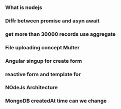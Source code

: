 ### What is nodejs

### Diffr between promise and asyn await

### get more than 30000 records use aggregate

### File uploading concept Multer

### Angular singup for create form

### reactive form and template for

### NOdeJs Architecture

### MongoDB createdAt time can we change